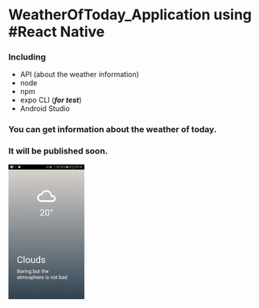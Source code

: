 # WeatherOfToday_Application using #React Native
### Including
- API (about the weather information)
- node
- npm
- expo CLI (***for test***)
- Android Studio

### You can get information about the weather of today.
### It will be published soon.

<img src="screen.jpg" width="30%">
